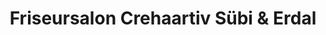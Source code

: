 ---
title: "Friseursalon Crehaartiv Sübi & Erdal"
url: /bad-essen/friseursalon-crehaartiv-suebi-und-erdal/
shop: Friseur
---